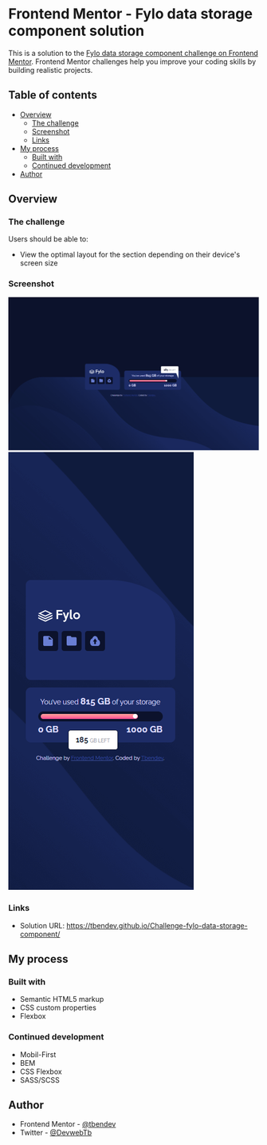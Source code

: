 # Frontend Mentor - Fylo data storage component solution

This is a solution to the [Fylo data storage component challenge on Frontend Mentor](https://www.frontendmentor.io/challenges/fylo-data-storage-component-1dZPRbV5n). Frontend Mentor challenges help you improve your coding skills by building realistic projects.

## Table of contents

- [Overview](#overview)
  - [The challenge](#the-challenge)
  - [Screenshot](#screenshot)
  - [Links](#links)
- [My process](#my-process)
  - [Built with](#built-with)
  - [Continued development](#continued-development)
- [Author](#author)

## Overview

### The challenge

Users should be able to:

- View the optimal layout for the section depending on their device's screen size

### Screenshot

![](./screenshots/captureDesktop.PNG)
![](./screenshots/captureMobile.PNG)

### Links

- Solution URL: https://tbendev.github.io/Challenge-fylo-data-storage-component/

## My process

### Built with

- Semantic HTML5 markup
- CSS custom properties
- Flexbox

### Continued development

- Mobil-First
- BEM
- CSS Flexbox
- SASS/SCSS

## Author

- Frontend Mentor - [@tbendev](https://www.frontendmentor.io/profile/tbendev)
- Twitter - [@DevwebTb](https://www.twitter.com/DevwebTb)
